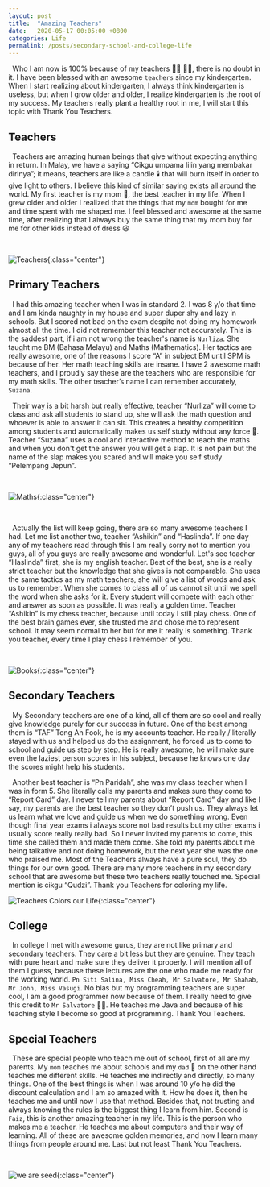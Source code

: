 ```yaml
---
layout: post
title:  "Amazing Teachers"
date:   2020-05-17 00:05:00 +0800
categories: Life
permalink: /posts/secondary-school-and-college-life
---
```


&nbsp; Who I am now is 100% because of my teachers :man_teacher: :woman_teacher:, there is no doubt in it. I have been blessed with an awesome `teachers` since my kindergarten. When I start realizing about kindergarten, I always think kindergarten is useless, but when I grow older and older, I realize kindergarten is the root of my success. My teachers really plant a healthy root in me, I will start this topic with Thank You Teachers.

## Teachers

&nbsp; Teachers are amazing human beings that give without expecting anything in return. In Malay, we have a saying “Cikgu umpama lilin yang membakar dirinya”; it means, teachers are like a candle :candle: that will burn itself in order to give light to others. I believe this kind of similar saying exists all around the world. My first teacher is my mom 🧕, the best teacher in my life. When I grew older and older I realized that the things that my `mom` bought for me and time spent with me shaped me. I feel blessed and awesome at the same time, after realizing that I always buy the same thing that my mom buy for me for other kids instead of dress :satisfied:

<br />

![Teachers](https://images.unsplash.com/photo-1509062522246-3755977927d7?ixlib=rb-1.2.1&ixid=eyJhcHBfaWQiOjEyMDd9&auto=format&fit=crop&w=2004&q=80){:class="center"}

## Primary Teachers

&nbsp; I had this amazing teacher when I was in standard 2. I was 8 y/o that time and I am kinda naughty in my house and super duper shy and lazy in schools. But I scored not bad on the exam despite not doing my homework almost all the time. I did not remember this teacher not accurately. This is the saddest part, if i am not wrong the teacher's name is `Nurliza`. She taught me BM (Bahasa Melayu) and Maths (Mathematics). Her tactics are really awesome, one of the reasons I score “A” in subject BM until SPM is because of her. Her math teaching skills are insane. I have 2 awesome math teachers, and I proudly say these are the teachers who are responsible for my math skills. The other teacher’s name I can remember accurately, `Suzana`.

&nbsp; Their way is a bit harsh but really effective, teacher “Nurliza” will come to class and ask all students to stand up, she will ask the math question and whoever is able to answer it can sit. This creates a healthy competition among students and automatically makes us self study without any force 🤩. Teacher “Suzana” uses a cool and interactive method to teach the maths and when you don't get the answer you will get a slap. It is not pain but the name of the slap makes you scared and will make you self study “Pelempang Jepun”.

<br />

![Maths](https://images.unsplash.com/photo-1546833998-877b37c2e5c6?ixlib=rb-1.2.1&ixid=eyJhcHBfaWQiOjEyMDd9&auto=format&fit=crop&w=634&h=400&q=80){:class="center"}

<br />

&nbsp; Actually the list will keep going, there are so many awesome teachers I had. Let me list another two, teacher “Ashikin” and “Haslinda”. If one day any of my teachers read through this I am really sorry not to mention you guys, all of you guys are really awesome and wonderful. Let's see teacher “Haslinda” first, she is my english teacher. Best of the best, she is a really strict teacher but the knowledge that she gives is not comparable. She uses the same tactics as my math teachers, she will give a list of words and ask us to remember. When she comes to class all of us cannot sit until we spell the word when she asks for it. Every student will compete with each other and answer as soon as possible. It was really a golden time. Teacher “Ashikin” is my chess teacher, because until today I still play chess. One of the best brain games ever, she trusted me and chose me to represent school. It may seem normal to her but for me it really is something. Thank you teacher, every time I play chess I remember of you.

<br />

![Books](https://images.unsplash.com/photo-1529699211952-734e80c4d42b?ixlib=rb-1.2.1&ixid=eyJhcHBfaWQiOjEyMDd9&auto=format&fit=crop&w=351&h=200&q=80){:class="center"}

## Secondary Teachers

&nbsp; My Secondary teachers are one of a kind, all of them are so cool and really give knowledge purely for our success in future. One of the best among them is “TAF” Tong Ah Fook, he is my accounts teacher. He really / literally stayed with us and helped us do the assignment, he forced us to come to school and guide us step by step. He is really awesome, he will make sure even the laziest person scores in his subject, because he knows one day the scores might help his students.

&nbsp; Another best teacher is “Pn Paridah”, she was my class teacher when I was in form 5. She literally calls my parents and makes sure they come to “Report Card” day. I never tell my parents about “Report Card” day and like I say, my parents are the best teacher so they don’t push us. They always let us learn what we love and guide us when we do something wrong. Even though final year exams i always score not bad results but my other exams i usually score really really bad. So I never invited my parents to come, this time she called them and made them come. She told my parents about me being talkative and not doing homework, but the next year she was the one who praised me. Most of the Teachers always have a pure soul, they do things for our own good. There are many more teachers in my secondary school that are awesome but these two teachers really touched me. Special mention is cikgu “Qudzi”. Thank you Teachers for coloring my life.

![Teachers Colors our Life](https://images.unsplash.com/photo-1543857778-c4a1a3e0b2eb?ixlib=rb-1.2.1&ixid=eyJhcHBfaWQiOjEyMDd9&auto=format&fit=crop&w=800&h=350&q=60){:class="center"}

## College

&nbsp; In college I met with awesome gurus, they are not like primary and secondary teachers. They care a bit less but they are genuine. They teach with pure heart and make sure they deliver it properly. I will mention all of them I guess, because these lectures are the one who made me ready for the working world. `Pn Siti Salina, Miss Cheah, Mr Salvatore, Mr Shahab, Mr John, Miss Vasugi`. No bias but my programming teachers are super cool, I am a good programmer now because of them. I really need to give this credit to `Mr Salvatore` :man_teacher:. He teaches me Java and because of his teaching style I become so good at programming. Thank You Teachers.

## Special Teachers

&nbsp; These are special people who teach me out of school, first of all are my parents. My `mom` teaches me about schools and my `dad` 🧔 on the other hand teaches me different skills. He teaches me indirectly and directly, so many things. One of the best things is when I was around 10 y/o he did the discount calculation and I am so amazed with it. How he does it, then he teaches me and until now I use that method. Besides that, not trusting and always knowing the rules is the biggest thing I learn from him. Second is `Faiz`, this is another amazing teacher in my life. This is the person who makes me a teacher. He teaches me about computers and their way of learning. All of these are awesome golden memories, and now I learn many things from people around me. Last but not least Thank You Teachers.

<br />

![we are seed](https://images.unsplash.com/photo-1523348837708-15d4a09cfac2?ixlib=rb-1.2.1&ixid=eyJhcHBfaWQiOjEyMDd9&auto=format&fit=crop&w=1950&q=80){:class="center"}
